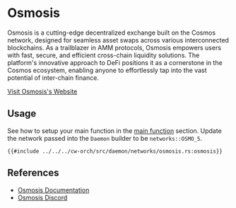 # Osmosis

Osmosis is a cutting-edge decentralized exchange built on the Cosmos network, designed for seamless asset swaps across various interconnected blockchains. As a trailblazer in AMM protocols, Osmosis empowers users with fast, secure, and efficient cross-chain liquidity solutions. The platform's innovative approach to DeFi positions it as a cornerstone in the Cosmos ecosystem, enabling anyone to effortlessly tap into the vast potential of inter-chain finance.

[Visit Osmosis's Website](https://osmosis.zone/)

## Usage

See how to setup your main function in the [main function](../single_contract/scripting.md#main-function) section. Update the network passed into the `Daemon` builder to be `networks::OSMO_5`.

```rust,ignore
{{#include ../../../cw-orch/src/daemon/networks/osmosis.rs:osmosis}}
```

## References

- [Osmosis Documentation](https://docs.osmosis.zone/)
- [Osmosis Discord](https://discord.com/invite/osmosis)
